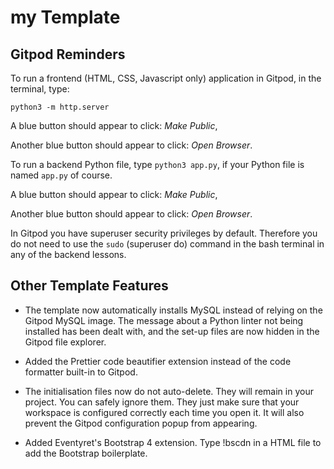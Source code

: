 # my Template

## Gitpod Reminders

To run a frontend (HTML, CSS, Javascript only) application in Gitpod, in the terminal, type:

`python3 -m http.server`

A blue button should appear to click: *Make Public*,

Another blue button should appear to click: *Open Browser*.

To run a backend Python file, type `python3 app.py`, if your Python file is named `app.py` of course.

A blue button should appear to click: *Make Public*,

Another blue button should appear to click: *Open Browser*.

In Gitpod you have superuser security privileges by default. Therefore you do not need to use the `sudo` (superuser do) command in the bash terminal in any of the backend lessons.

## Other Template Features

- The template now automatically installs MySQL instead of relying on the Gitpod MySQL image. The message about a Python linter not being installed has been dealt with, and the set-up files are now hidden in the Gitpod file explorer.

- Added the Prettier code beautifier extension instead of the code formatter built-in to Gitpod.

- The initialisation files now do not auto-delete. They will remain in your project. You can safely ignore them. They just make sure that your workspace is    configured correctly each time you open it. It will also prevent the Gitpod configuration popup from appearing.

- Added Eventyret's Bootstrap 4 extension. Type !bscdn in a HTML file to add the Bootstrap boilerplate.
